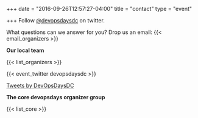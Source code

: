 +++
date = "2016-09-26T12:57:27-04:00"
title = "contact"
type = "event"


+++
Follow [@devopsdaysdc](https://twitter.com/devopsdaysdc) on twitter.

What questions can we answer for you?  Drop us an email: {{< email_organizers >}}

**Our local team**

{{< list_organizers >}}

{{< event_twitter devopsdaysdc >}}

<div>
  <a class="twitter-timeline" data-width="600" data-height="1200" data-theme="light" href="https://twitter.com/DevOpsDaysDC">Tweets by DevOpsDaysDC</a> <script async src="//platform.twitter.com/widgets.js" charset="utf-8"></script>
</div>

**The core devopsdays organizer group**

{{< list_core >}}
